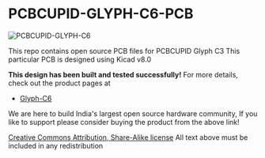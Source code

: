 # PCBCUPID-GLYPH-C6-PCB

![PCBCUPID-GLYPH-C6](https://files.pcbcupid.com/Documentation/Boards/glyph_c6/PCBCUPID_esp32c6-overview_result.avif)

This repo contains open source PCB files for PCBCUPID Glyph C3
This particular PCB is designed using Kicad v8.0

**This design has been built and tested successfully!**
For more details, check out the product pages at

   * [Glyph-C6](https://shop.pcbcupid.com/product/gd002/)

We are here to build India's largest open source hardware community, If you like to support
please consider buying the product from the above link!

[Creative Commons Attribution, Share-Alike license](https://creativecommons.org/licenses/by-sa/4.0/deed.en)
All text above must be included in any redistribution
